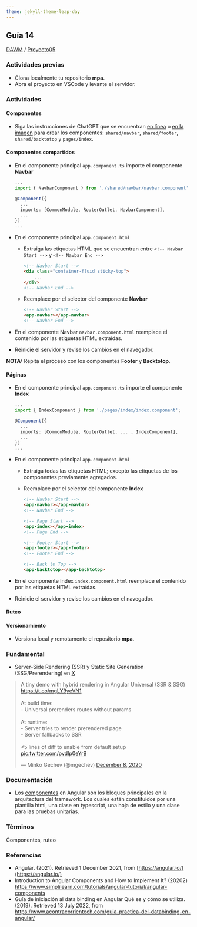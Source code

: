 ```yaml
---
theme: jekyll-theme-leap-day
---
```


## Guía 14

[DAWM](/DAWM/) / [Proyecto05](/DAWM/proyectos/2023/proyecto05)

### Actividades previas

* Clona localmente tu repositorio **mpa**.
* Abra el proyecto en VSCode y levante el servidor.

### Actividades

#### Componentes

* Siga las instrucciones de ChatGPT que se encuentran [en línea](https://chat.openai.com/share/04b2d3fe-2083-4c15-ad17-d72b3583ba41) o [en la imagen](chatgpt/guia14-angular-components.png) para crear los componentes: `shared/navbar`, `shared/footer`, `shared/backtotop` y `pages/index`.

#### Componentes compartidos

* En el componente principal `app.component.ts` importe el componente **Navbar**
  
  ```typescript
  ...
  import { NavbarComponent } from './shared/navbar/navbar.component'

  @Component({
  	...
  	imports: [CommonModule, RouterOutlet, NavbarComponent],
  	...
  })
  ...
  ````

* En el componente principal `app.component.html`

  - Extraiga las etiquetas HTML que se encuentran entre `<!-- Navbar Start -->` y `<!-- Navbar End -->`

	```html
	<!-- Navbar Start -->
	<div class="container-fluid sticky-top">
	  	...
	</div>
	<!-- Navbar End -->
	```

  - Reemplace por el selector del componente **Navbar**

    ```html
    <!-- Navbar Start -->
    <app-navbar></app-navbar>
    <!-- Navbar End -->
    ```

* En el componente Navbar `navbar.component.html` reemplace el contenido por las etiquetas HTML extraídas.
* Reinicie el servidor y revise los cambios en el navegador.

**NOTA:** Repita el proceso con los componentes **Footer** y **Backtotop**.

#### Páginas

* En el componente principal `app.component.ts` importe el componente **Index**
  
  ```typescript
  ...
  import { IndexComponent } from './pages/index/index.component';

  @Component({
  	...
  	imports: [CommonModule, RouterOutlet, ... , IndexComponent],
  	...
  })
  ...
  ````

* En el componente principal `app.component.html`

  - Extraiga todas las etiquetas HTML; excepto las etiquetas de los componentes previamente agregados.

  - Reemplace por el selector del componente **Index**

    ```html
    <!-- Navbar Start -->
	<app-navbar></app-navbar>
	<!-- Navbar End -->

	<!-- Page Start -->
	<app-index></app-index>
	<!-- Page End -->

	<!-- Footer Start -->
	<app-footer></app-footer>
	<!-- Footer End -->

	<!-- Back to Top -->
	<app-backtotop></app-backtotop>
    ```

* En el componente Index `index.component.html` reemplace el contenido por las etiquetas HTML extraídas.
* Reinicie el servidor y revise los cambios en el navegador.

#### Ruteo

#### Versionamiento

* Versiona local y remotamente el repositorio **mpa**.

### Fundamental

* Server-Side Rendering (SSR) y Static Site Generation (SSG/Prerendering) en [X](https://twitter.com/mgechev/status/1336298729347932161)

<blockquote class="twitter-tweet"><p lang="en" dir="ltr">A tiny demo with hybrid rendering in Angular Universal (SSR &amp; SSG) <a href="https://t.co/mgLY9yeVN1">https://t.co/mgLY9yeVN1</a><br><br>At build time:<br>- Universal prerenders routes without params<br><br>At runtime:<br>- Server tries to render prerendered page<br>- Server fallbacks to SSR<br><br>&lt;5 lines of diff to enable from default setup <a href="https://t.co/pvdIp0eYrB">pic.twitter.com/pvdIp0eYrB</a></p>&mdash; Minko Gechev (@mgechev) <a href="https://twitter.com/mgechev/status/1336298729347932161?ref_src=twsrc%5Etfw">December 8, 2020</a></blockquote> <script async src="https://platform.twitter.com/widgets.js" charset="utf-8"></script>

### Documentación
  
* Los [componentes](https://angular.dev/guide/components) en Angular son los bloques principales en la arquitectura del framework. Los cuales están constituidos por una plantilla html, una clase en typescript, una hoja de estilo y una clase para las pruebas unitarias.

### Términos

Componentes, ruteo

### Referencias

* Angular. (2021). Retrieved 1 December 2021, from [https://angular.io/](https://angular.io/)
* Introduction to Angular Components and How to Implement It? (20202) https://www.simplilearn.com/tutorials/angular-tutorial/angular-components
* Guía de iniciación al data binding en Angular Qué es y cómo se utiliza. (2019). Retrieved 13 July 2022, from https://www.acontracorrientech.com/guia-practica-del-databinding-en-angular/